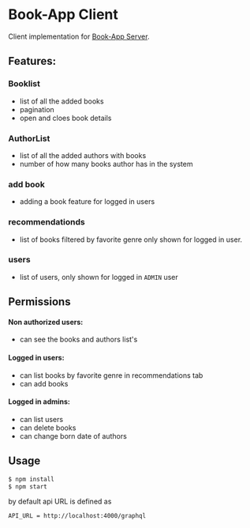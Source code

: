 # Book-App Client

Client implementation for [Book-App Server](/bookserver). 

## Features:

### Booklist

- list of all the added books
- pagination
- open and cloes book details

### AuthorList

- list of all the added authors with books
- number of how many books author has in the system

### add book

- adding a book feature for logged in users

### recommendationds

- list of books filtered by favorite genre only shown for logged in user.

### users

- list of users, only shown for logged in `ADMIN` user

## Permissions

#### Non authorized users:

- can see the books and authors list's

#### Logged in users:

- can list books by favorite genre in recommendations tab
- can add books

#### Logged in admins:

- can list users
- can delete books
- can change born date of authors

## Usage

```bash
$ npm install
$ npm start
```

by default api URL is defined as
```
API_URL = http://localhost:4000/graphql
```


